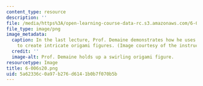 ```yaml
---
content_type: resource
description: ''
file: /media/https%3A/open-learning-course-data-rc.s3.amazonaws.com/6-006-introduction-to-algorithms-spring-2020/5a62336c0a97b276d6141b0b7f070b5b_6-006s20.png
file_type: image/png
image_metadata:
  caption: In the last lecture, Prof. Demaine demonstrates how he uses algorithms
    to create intricate origami figures. (Image courtesy of the instructors.)
  credit: ''
  image-alt: Prof. Demaine holds up a swirling origami figure.
resourcetype: Image
title: 6-006s20.png
uid: 5a62336c-0a97-b276-d614-1b0b7f070b5b
---
```

